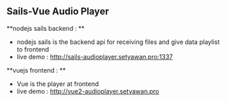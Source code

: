 ## Sails-Vue Audio Player


**nodejs sails backend : **  
- nodejs sails is the backend api for receiving files and give data playlist to frontend 
- live demo : http://sails-audioplayer.setyawan.pro:1337

  
**vuejs frontend : **  
- Vue is the player at frontend
- live demo : http://vue2-audioplayer.setyawan.pro
